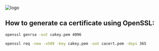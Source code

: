 ![logo](https://socialify.git.ci/zkweb3/go-nostrserver/image?description=1&language=1&name=1&owner=1&pattern=Floating%20Cogs&theme=Light)

## How to generate ca certificate using OpenSSL:

```bash
openssl genrsa -out cakey.pem 4096
```
```bash
openssl req -new -x509 -key cakey.pem -out cacert.pem -days 365
```
